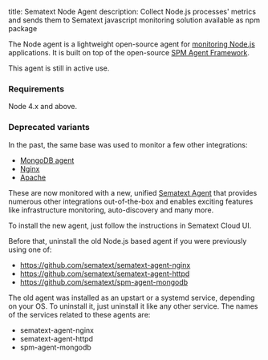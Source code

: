 title: Sematext Node Agent
description: Collect Node.js processes' metrics and sends them to Sematext javascript monitoring solution available as npm package

The Node agent is a lightweight open-source agent for [monitoring
Node.js](../integration/node.js.md) applications.  It is built on top of
the open-source [SPM Agent Framework](https://github.com/sematext/spm-agent).

This agent is still in active use.

### Requirements

Node 4.x and above.

### Deprecated variants

In the past, the same base was used to monitor a few other integrations:

- [MongoDB agent](../integration/mongodb)
- [Nginx](../integration/nginx)
- [Apache](../integration/apache)

These are now monitored with a new, unified [Sematext Agent](./sematext-agent) that provides numerous
other integrations out-of-the-box and enables exciting features like infrastructure monitoring,
auto-discovery and many more.

To install the new agent, just follow the instructions in Sematext Cloud UI.

Before that, uninstall the old Node.js based agent if you were previously using one of:

- https://github.com/sematext/sematext-agent-nginx
- https://github.com/sematext/sematext-agent-httpd
- https://github.com/sematext/spm-agent-mongodb

The old agent was installed as an upstart or a systemd service, depending on your OS. To uninstall it,
just uninstall it like any other service. The names of the services related to these agents are:

- sematext-agent-nginx
- sematext-agent-httpd
- spm-agent-mongodb
